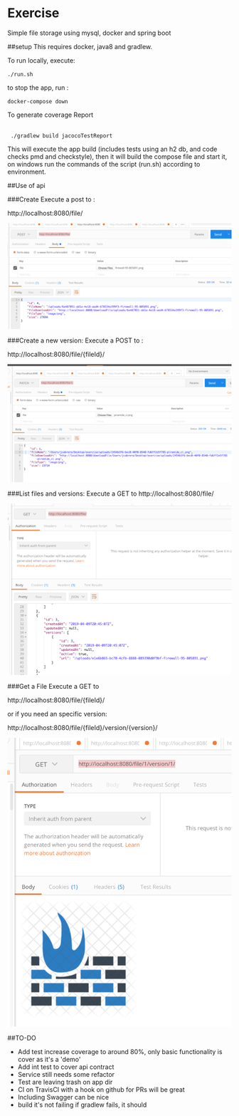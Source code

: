 # Exercise
Simple file storage using mysql, docker and spring boot

##setup
This requires docker, java8 and gradlew. 


To run locally, execute: 

```
./run.sh

```

to stop the app, run :

```
docker-compose down
```

To generate coverage Report

```

 ./gradlew build jacocoTestReport

```


This will execute the app build (includes tests using an h2 db, and code checks pmd and checkstyle), then it will
build the compose file and start it, on windows run the commands of the script (run.sh) according to environment.

##Use of api

###Create
Execute a post to :

http://localhost:8080/file/

![Screenshot](resources/create.png)

###Create a new version:
Execute a POST to : 

http://localhost:8080/file/{fileId}/

![Screenshot](resources/new_ver.png)

###List files and versions:
Execute a GET to http://localhost:8080/file/

![Screenshot](resources/list.png)

###Get a File
Execute a GET to 

http://localhost:8080/file/{fileId}/

or if you need an specific version:

http://localhost:8080/file/{fileId}/version/{version}/

![Screenshot](resources/get.png)

##TO-DO
* Add test increase coverage to around 80%, only basic functionality is cover as it's a 'demo'
* Add int test to cover api contract
* Service still needs some refactor
* Test are leaving trash on app dir
* CI on TravisCI with a hook on github for PRs will be great
* Including Swagger can be nice
* build it's not failing if gradlew fails, it should


